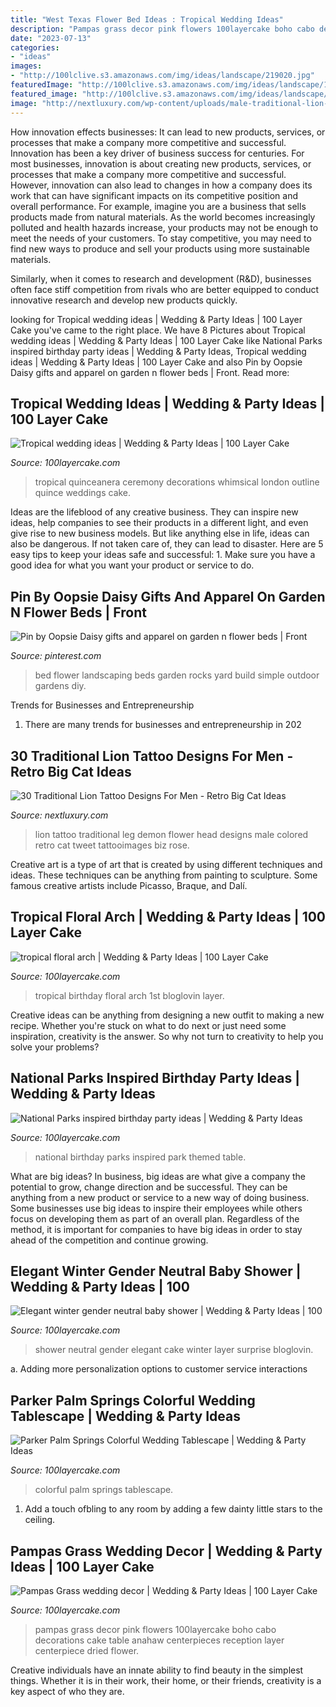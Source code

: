 ```yaml
---
title: "West Texas Flower Bed Ideas : Tropical Wedding Ideas"
description: "Pampas grass decor pink flowers 100layercake boho cabo decorations cake table anahaw centerpieces reception layer centerpiece dried flower"
date: "2023-07-13"
categories:
- "ideas"
images:
- "http://100lclive.s3.amazonaws.com/img/ideas/landscape/219020.jpg"
featuredImage: "http://100lclive.s3.amazonaws.com/img/ideas/landscape/160964.jpg"
featured_image: "http://100lclive.s3.amazonaws.com/img/ideas/landscape/130176.jpg"
image: "http://nextluxury.com/wp-content/uploads/male-traditional-lion-with-rose-flower-leg-tattoo.jpg"
---
```



How innovation effects businesses: It can lead to new products, services, or processes that make a company more competitive and successful.
Innovation has been a key driver of business success for centuries. For most businesses, innovation is about creating new products, services, or processes that make a company more competitive and successful. However, innovation can also lead to changes in how a company does its work that can have significant impacts on its competitive position and overall performance.
For example, imagine you are a business that sells products made from natural materials. As the world becomes increasingly polluted and health hazards increase, your products may not be enough to meet the needs of your customers. To stay competitive, you may need to find new ways to produce and sell your products using more sustainable materials.

Similarly, when it comes to research and development (R&D), businesses often face stiff competition from rivals who are better equipped to conduct innovative research and develop new products quickly.

	

		
looking for Tropical wedding ideas | Wedding &amp; Party Ideas | 100 Layer Cake you've came to the right place. We have 8 Pictures about Tropical wedding ideas | Wedding &amp; Party Ideas | 100 Layer Cake like National Parks inspired birthday party ideas | Wedding &amp; Party Ideas, Tropical wedding ideas | Wedding &amp; Party Ideas | 100 Layer Cake and also Pin by Oopsie Daisy gifts and apparel on garden n flower beds | Front. Read more:
		
    
## Tropical Wedding Ideas | Wedding &amp; Party Ideas | 100 Layer Cake

<img loading=lazy src="http://100lclive.s3.amazonaws.com/img/ideas/landscape/169256.jpg" onerror="this.onerror=null;this.src='https://tse2.mm.bing.net/th?id=OIP.lPi44-uZv-1G0jDhum8j6wHaLH&amp;pid=15.1';" alt="Tropical wedding ideas | Wedding &amp; Party Ideas | 100 Layer Cake">

_Source: 100layercake.com_

>tropical quinceanera ceremony decorations whimsical london outline quince weddings cake. 

	

Ideas are the lifeblood of any creative business. They can inspire new ideas, help companies to see their products in a different light, and even give rise to new business models. But like anything else in life, ideas can also be dangerous. If not taken care of, they can lead to disaster. Here are 5 easy tips to keep your ideas safe and successful: 1. Make sure you have a good idea for what you want your product or service to do.

    
## Pin By Oopsie Daisy Gifts And Apparel On Garden N Flower Beds | Front

<img loading=lazy src="https://i.pinimg.com/736x/3e/5f/00/3e5f002d31d0cd5a70a631a52d6939f9--bed-ideas-landscaping-ideas.jpg" onerror="this.onerror=null;this.src='https://tse3.mm.bing.net/th?id=OIP.7Zlhe_6ZolmeEVJTzYg9nAHaHa&amp;pid=15.1';" alt="Pin by Oopsie Daisy gifts and apparel on garden n flower beds | Front">

_Source: pinterest.com_

>bed flower landscaping beds garden rocks yard build simple outdoor gardens diy. 

	

Trends for Businesses and Entrepreneurship
1. There are many trends for businesses and entrepreneurship in 202
    
## 30 Traditional Lion Tattoo Designs For Men - Retro Big Cat Ideas

<img loading=lazy src="http://nextluxury.com/wp-content/uploads/male-traditional-lion-with-rose-flower-leg-tattoo.jpg" onerror="this.onerror=null;this.src='https://tse2.mm.bing.net/th?id=OIP.TK7jSOoFdB2MlMT3gEHv0gHaLH&amp;pid=15.1';" alt="30 Traditional Lion Tattoo Designs For Men - Retro Big Cat Ideas">

_Source: nextluxury.com_

>lion tattoo traditional leg demon flower head designs male colored retro cat tweet tattooimages biz rose. 

	

Creative art is a type of art that is created by using different techniques and ideas. These techniques can be anything from painting to sculpture. Some famous creative artists include Picasso, Braque, and Dalí.

    
## Tropical Floral Arch | Wedding &amp; Party Ideas | 100 Layer Cake

<img loading=lazy src="http://100lclive.s3.amazonaws.com/img/ideas/landscape/160964.jpg" onerror="this.onerror=null;this.src='https://tse3.mm.bing.net/th?id=OIP.IItwdUY0ttqLB7YL0AXMrwDIEs&amp;pid=15.1';" alt="tropical floral arch | Wedding &amp; Party Ideas | 100 Layer Cake">

_Source: 100layercake.com_

>tropical birthday floral arch 1st bloglovin layer. 

	

Creative ideas can be anything from designing a new outfit to making a new recipe. Whether you're stuck on what to do next or just need some inspiration, creativity is the answer. So why not turn to creativity to help you solve your problems?

    
## National Parks Inspired Birthday Party Ideas | Wedding &amp; Party Ideas

<img loading=lazy src="http://100lclive.s3.amazonaws.com/img/ideas/landscape/163435.jpg" onerror="this.onerror=null;this.src='https://tse4.mm.bing.net/th?id=OIP.FbGMkwx_biGb7otgio9cIAHaLH&amp;pid=15.1';" alt="National Parks inspired birthday party ideas | Wedding &amp; Party Ideas">

_Source: 100layercake.com_

>national birthday parks inspired park themed table. 

	

What are big ideas?
In business, big ideas are what give a company the potential to grow, change direction and be successful. They can be anything from a new product or service to a new way of doing business. 
Some businesses use big ideas to inspire their employees while others focus on developing them as part of an overall plan. Regardless of the method, it is important for companies to have big ideas in order to stay ahead of the competition and continue growing.

    
## Elegant Winter Gender Neutral Baby Shower | Wedding &amp; Party Ideas | 100

<img loading=lazy src="http://100lclive.s3.amazonaws.com/img/ideas/landscape/170079.jpg" onerror="this.onerror=null;this.src='https://tse4.mm.bing.net/th?id=OIP.VyPBEsbsPgwgvV3qzpdlvwHaLF&amp;pid=15.1';" alt="Elegant winter gender neutral baby shower | Wedding &amp; Party Ideas | 100">

_Source: 100layercake.com_

>shower neutral gender elegant cake winter layer surprise bloglovin. 

	

a. Adding more personalization options to customer service interactions 

    
## Parker Palm Springs Colorful Wedding Tablescape | Wedding &amp; Party Ideas

<img loading=lazy src="http://100lclive.s3.amazonaws.com/img/ideas/landscape/130176.jpg" onerror="this.onerror=null;this.src='https://tse2.mm.bing.net/th?id=OIP.q7A-li6r_pDXV_H9Z1LDjwHaLH&amp;pid=15.1';" alt="Parker Palm Springs Colorful Wedding Tablescape | Wedding &amp; Party Ideas">

_Source: 100layercake.com_

>colorful palm springs tablescape. 

	

1. Add a touch ofbling to any room by adding a few dainty little stars to the ceiling.

    
## Pampas Grass Wedding Decor | Wedding &amp; Party Ideas | 100 Layer Cake

<img loading=lazy src="http://100lclive.s3.amazonaws.com/img/ideas/landscape/219020.jpg" onerror="this.onerror=null;this.src='https://tse1.mm.bing.net/th?id=OIP.2t3i7p-lkebwnMC2TONTeQHaLH&amp;pid=15.1';" alt="Pampas Grass wedding decor | Wedding &amp; Party Ideas | 100 Layer Cake">

_Source: 100layercake.com_

>pampas grass decor pink flowers 100layercake boho cabo decorations cake table anahaw centerpieces reception layer centerpiece dried flower. 

	

Creative individuals have an innate ability to find beauty in the simplest things. Whether it is in their work, their home, or their friends, creativity is a key aspect of who they are.


